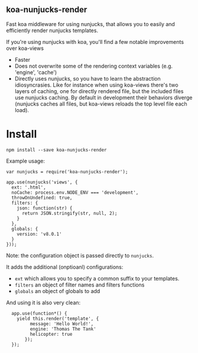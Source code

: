 koa-nunjucks-render
------------

Fast koa middleware for using nunjucks, that allows you to easily and efficiently render nunjucks templates.


If you're using nunjucks with koa, you'll find a few notable improvements over koa-views

* Faster
* Does not overwrite some of the rendering context variables (e.g. 'engine', 'cache')
* Directly uses nunjucks, so you have to learn the abstraction idiosyncrasies.
   Like for instance when using koa-views there's two layers of caching, one for
   directly rendered file, but the included files use nunjucks caching. By default
   in development their behaviors diverge (nunjucks caches all files, but
     koa-views reloads the top level file each load).

Install
=======

    npm install --save koa-nunjucks-render


Example usage:

    var nunjucks = require('koa-nunjucks-render');

    app.use(nunjucks('views', {
      ext: '.html',
      noCache: process.env.NODE_ENV === 'development',
      throwOnUndefined: true,
      filters: {
        json: function(str) {
          return JSON.stringify(str, null, 2);
        }
      },
      globals: {
        version: 'v8.0.1'
      }
    }));

Note: the configuration object is passed directly to `nunjucks`.

It adds the additional (onptioanl) configurations:

*  `ext` which allows you to specify a common suffix to your templates.
*  `filters` an object of filter names and filters functions
*  `globals` an object of globals to add


And using it is also very clean:

      app.use(function*() {
        yield this.render('template', {
             message: 'Hello World!',
             engine: 'Thomas The Tank'
             helicopter: true
           });
      });

